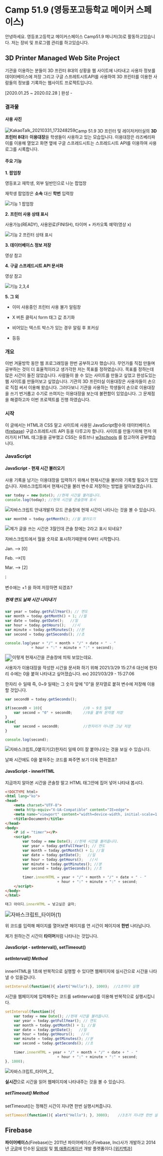 # Camp 51.9 (영등포고등학교 메이커 스페이스)

 안녕하세요. 영등포고등학교 메이커스페이스 Camp51.9 메니저(3)로 활동하고있습니다. 저는 장비 및 프로그램 관리를 하고있습니다.

[Camp51.9 Information]: https://www.makeall.com/reservation/info.php?space_no=1677	"메이크올"
[Camp51.9 Website]: https://camp.ydp.hs.kr/	"Camp51.9"
[개인 포트폴리오]: https://sungjaesportfolio.netlify.app/	"Sungjae's Portfolio"



## 3D Printer Managed Web Site  Project

 기관을 이용하는 분들이 3D 프린터 8대의 상황을 웹 사이트에 나타내고 사용자 정보를 데이터베이스에 저장 그리고 구글 스프레트시트API를 사용하여 3D 프린터를 이용한 사람들의 정보를 기록하는 웹사이트 프로젝트입니다.

[2020.01.25 ~ 2020.02.28 ]   완성 - 

[Camp51.9 이용대장]: https://peaceful-euler-43deb6.netlify.app/	"3D 프린터 이용대장"

### 결과물

#### 사용 사진

<img src="사진\이용대장 사용.jpg" alt="KakaoTalk_20210331_173248259" style="zoom:100%; float: left;" />

Camp 51.9 3D 프린터 및 레이저커터실의 **3D프린터 8대**와 **이용대장**을 학생들이 사용하고 있는 모습입니다. 이용대장은 라즈베리파이를 이용해 열었고 화면 옆에 구글 스프레드시트는 스프레드시트 API를 이용하여 사용로그를 시록합니다.



#### 주요 기능

**1. 팝업창**

   영등포고 재학생, 외부 일반인으로 나눈 팝업창

   재학생 팝업창은 **소속** 대신 **학번** 입력창

![기능 1  팝업창](https://user-images.githubusercontent.com/88194064/131792745-f7d6c626-4eaa-432c-a4b6-3016d061748d.gif)

**2. 프린터 사용 상태 표시**

   사용가능(READY), 사용완료(FINISH), 타이머 + 카카오톡 예약(영상 x)

![기능 2  프린터 상태 표시](https://user-images.githubusercontent.com/88194064/131792975-b6849e50-a683-48a9-8f9d-62e22fabc556.gif)

**3. 데이터베이스 정보 저장**

   영상 참고

**4. 구글 스프레드시트 API 문서화**

   영상 참고

![기능 2,3,4](https://user-images.githubusercontent.com/88194064/131792838-db9a57af-69aa-4621-82a8-6a1abd5c168e.gif)

**5. 그 외**

+ 이미 사용중인 프린터 사용 불가 알림창

+ X 버튼 클릭시 form 태그 값 초기화
+ 비어있는 텍스트 박스가 있는 경우 알림 후 포커싱
+ 등등

### 개요

 이번 겨울방학 동안 웹 프로그래밍을 한번 공부하고자 했습니다.  무언가를 직접 만들며 공부하는 것이 더 효율적이라고 생가각한 저는 목표를 정하였습니다. 목표를 정하는데 많은 시간이 들진 않았습니다. 사람들이 쓸 수 있는 사이트를 만들고 싶었고 완성도있는 웹 사이트를 만들어보고 싶었습니다. 기관의 3D 프린터실 이용대장은 사용자들이 손으로 직접 써서 이용해 왔습니다. 그러다보니 기관을 사용하는 학생들이 손으로 이용대장을 쓰기 번거롭고 수기로 쓰여지는 이용대장을 보는데 불편함이 있었습니다. 그 문제점을 해결하고자 이번 프로젝트를 진행 하였습니다.

### 시작

 이 글에서는 HTML과 CSS 말고 사이트에 사용된  JavaScript함수와 데이터베이스([firebase](https://firebase.google.com/)) 구글스프레트시트 API 등을 다루고자 합니다. 사이트를 만들기위해 먼저 여러가지 HTML 태그들을 공부했고 CSS는 유튜브나 [w3schools](https://www.w3schools.com/ )  를 참고하여 공부했습니다.

### JavaScript

#### JavaScript - 현재 시간 불러오기

 사용 기록을 남기는 이용대장을 입력하기 위해서 현재시간을 불러와 기록할 필요가 있었습니다. 자바스크립트에서 현재시간을 불러 변수로 저장하는 방법을 알아보겠습니다.

```javascript
var today = new Date(); //현재 시간을 불러옵니다.
console.log(today); //현재 시간을 콘솔창에 표시
```



<img src="사진\자바스크립트_현재시간.png" alt="자바스크립트 안내" style="zoom:100%; float:left;" /> 

 

 

 











 







개발자 모드 콘솔창에 현재 시간이 나타나는 것을 볼 수 있습니다.

```javascript
var month0 = today.getMonth(); //월 불러오기
```



<img src="사진\자바스크립트_월.png" style="zoom:100%; float:left;" /> 

























제가 글을 쓰는 시간은 3월인데 콘솔 창에는 2라고 표시 되네요?

 자바스크립트에서  월을 숫자로 표시하기때문에 0부터 시작합니다.

Jan. --> [0]

Feb. -->[1]

Mar. --> [2]

⁝

변수에는 +1 을 하여 저장하면 되겠죠?

##### 현재 연도 날짜 시간 나타내기

```javascript
var year = today.getFullYear();	// 연도
var month = today.getMonth() + 1; //월
var date = today.getDate();   //일
var hour = today.getHours();   //시
var minute = today.getMinutes(); //분
var second = today.getSeconds(); //초

console.log(year + "/" + month + "/" + date + " - "
            + hour + ":" + minute + ":" + second);
```



<img src="사진\자바스크립트_0붙히기(1).png" style="zoom:150%; float:left;" /> 







이렇게 현재시간을 콘솔창에 띄워 보았는데요. 

 사용자가 이용대장을 작성한 시간을 문서화 하기 위해 2021/3/29  15:27:6 대신에 한자리 수에는 0을 붙혀 나타내고 싶어졌습니다.  ex) 2021/03/29 - 15:27:06

 한자리 수 일때 즉, 0~9 일때는 그 숫자 앞에 "0"을 문자열로 붙혀 변수에 저장해 이용할 것입니다.

```javascript
var second0 = today.getSeconds();

if(second0 < 10){   				//0 ~ 9초 일때 
	var second = "0" + second0;		//0을 붙혀 문자열 저장
}
else{
    var second = second0;			//한자리가 아니면 그냥 저장
}

console.log(second);
```



<img src="사진\자바스크립트_0붙히기(2).png" alt="자바스크립트_0붙히기(2)" style="zoom:100%; float:left;" /> 









한자리 일때 0이 잘 붙어나오는 것을 보실 수 있습니다. 

날짜 시간에도 0을 붙혀주는 코드를 짜주면 보기 더욱 편하겠죠?

#### JavaScript - innerHTML

지금까지 알아본 시간을 콘솔창 말고 HTML 태그안에 집어 넣어 나타내 봅시다.

```html
<!DOCTYPE html>
<html lang="ko">
<head>
    <meta charset="UTF-8">
    <meta http-equiv="X-UA-Compatible" content="IE=edge">
    <meta name="viewport" content="width=device-width, initial-scale=1.0">
    <title>Document</title>
</head>
<body>
    <P id = "timer"></P>
    <script>
        var today = new Date(); //현재 시간을 불러옵니다.
        var year = today.getFullYear();	// 연도
        var month = today.getMonth() + 1; //월
        var date = today.getDate();   //일
        var hour = today.getHours();   //시
        var minute = today.getMinutes(); //분
        var second = today.getSeconds(); //초

        timer.innerHTML = year + "/" + month + "/" + date + " - "
                        + hour + ":" + minute + ":" + second;
    </script>
</body>
</html>
```

```javascript
태그 아이디.innerHTML = 넣고싶은 글자;
```



<img src="사진\자바스크립트_타이머(1).png" alt="자바스크립트_타이머(1)" style="zoom:120%;"/> 

위 코드를 입력해 페이지를 열어보면 페이지를 연 시간이 페이지에 **한번** 나타납니다. 

제가 원하는건 시간이 **타이머**처럼 나타나는 것입니다.



#### JavaScript - setInterval(), setTimeout()

##### setInterval() Method

innerHTML을 1초에 반복적으로 실행할 수 있다면 웹페이지에 실시간으로 시간을 나타낼 수 있을겁니다.

```javascript
setInterval(function(){ alert("Hello");}, 1000);  //1초마다 실행
```



 시간을 웹페이지에 입력해주는 코드를 setInterval()를 이용해 반복적으로 실행시킵니다.

```javascript
setInterval(function(){
    var today = new Date(); //현재 시간을 불러옵니다.
    var year = today.getFullYear();	// 연도
    var month = today.getMonth() + 1; //월
    var date = today.getDate();   //일
    var hour = today.getHours();   //시
    var minute = today.getMinutes(); //분
    var second = today.getSeconds(); //초
    
	timer.innerHTML = year + "/" + month + "/" + date + " - "
                        + hour + ":" + minute + ":" + second;
}, 1000);
```

![자바스크립트_타이머_2_](https://user-images.githubusercontent.com/88194064/131793368-23a07a52-2b08-4330-98ed-4204f8a94cad.gif)

**실시간**으로 시간을 읽어 웹페이지에 나타내주는 것을 볼 수 있습니다.



##### setTimeout() Method

setTimeout()는 정해진 시간이 지나면 한번 실행시켜줍니다.

```javascript
setTimeout(function(){ alert("Hello"); }, 3000);	//3초가 지나면 한번 실행
```

## Firebase

[파이어베이스]: https://firebase.google.com/	"firebase"

**파이어베이스**(Firebase)는 2011년 파이어베이스(Firebase, Inc)사가 개발하고 2014년 [구글](https://ko.wikipedia.org/wiki/구글)에 인수된 [모바일](https://ko.wikipedia.org/wiki/모바일_응용_소프트웨어) 및 [웹 애플리케이션](https://ko.wikipedia.org/wiki/웹_애플리케이션) 개발 플랫폼이다.[[위키백과]](https://ko.wikipedia.org/wiki/%ED%8C%8C%EC%9D%B4%EC%96%B4%EB%B2%A0%EC%9D%B4%EC%8A%A4)

